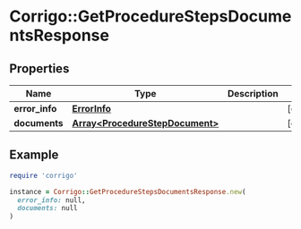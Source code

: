 # Corrigo::GetProcedureStepsDocumentsResponse

## Properties

| Name | Type | Description | Notes |
| ---- | ---- | ----------- | ----- |
| **error_info** | [**ErrorInfo**](ErrorInfo.md) |  | [optional] |
| **documents** | [**Array&lt;ProcedureStepDocument&gt;**](ProcedureStepDocument.md) |  | [optional] |

## Example

```ruby
require 'corrigo'

instance = Corrigo::GetProcedureStepsDocumentsResponse.new(
  error_info: null,
  documents: null
)
```

